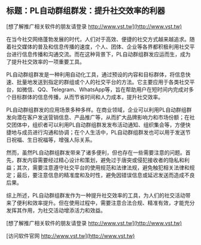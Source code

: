 ## **标题：PL自动群组群发：提升社交效率的利器**

[想了解推广相关软件的朋友请登录 http://www.vst.tw](http://www.vst.tw)

在当今社交网络蓬勃发展的时代，人们对于高效、便捷的社交方式越来越追求。随着社交媒体的普及和信息传播的速度，个人、团体、企业等各界都积极利用社交平台进行信息传播和沟通交流。而在这种背景下，PL自动群组群发应运而生，成为了提升社交效率的一项重要工具。

PL自动群组群发是一种利用自动化工具，通过预设的内容和目标群体，将信息快速、批量地发送到指定的群组或个人的社交平台的方法。它主要应用于各类社交平台，如微信、QQ、Telegram、WhatsApp等，旨在帮助用户在短时间内完成对多个目标群体的信息传播，从而节省时间和人力成本，提升社交效率。

PL自动群组群发的应用场景多种多样。在商业领域，企业可以利用PL自动群组群发向潜在客户发送营销信息、产品推广等，从而扩大品牌影响力和市场份额；在社交团体中，组织者可以利用PL自动群组群发发布活动通知、组织集会等，方便快捷地与成员进行沟通和协调；在个人生活中，PL自动群组群发也可以用于发送节日祝福、生日祝福等，增强人际关系。

然而，虽然PL自动群组群发带来了诸多便利，但也存在一些需要注意的问题。首先，群发内容需要经过精心设计和策划，避免过于唐突或侵犯接收者的隐私和利益；其次，需要注意遵守社交平台的使用规范和法律法规，避免触犯相关法律和规定；最后，要注意信息的精准度和及时性，避免因错误信息或延迟发送而造成不良后果。

综上所述，PL自动群组群发作为一种提升社交效率的工具，为人们的社交活动带来了便利和效率提升。但在使用过程中，需要注意合法合规、精准有效，才能充分发挥其作用，为社交活动增添活力和效益。

[想了解推广相关软件的朋友请登录 http://www.vst.tw](http://www.vst.tw)


[访问软件官网 http://www.vst.tw](http://www.vst.tw)
